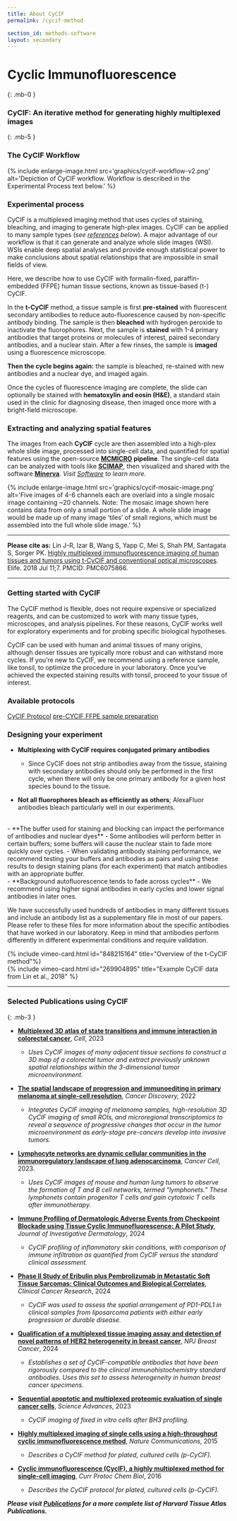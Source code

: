 ```yaml
---
title: About CyCIF
permalink: /cycif-method

section_id: methods-software
layout: secondary
---
```


# Cyclic Immunofluorescence
{: .mb-0 }
### CyCIF: An iterative method for generating highly multiplexed images
{: .mb-5 }
### The CyCIF Workflow
{% include enlarge-image.html src='graphics/cycif-workflow-v2.png' alt='Depiction of CyCIF workflow. Workflow is described in the Experimental Process text below.' %}

### Experimental process
CyCIF is a multiplexed imaging method that uses cycles of staining, bleaching, and imaging to generate high-plex images. CyCIF can be applied to many sample types (*see [references](#selected-publications-using-cycif) below*). A major advantage of our workflow is that it can generate and analyze whole slide images (WSI). WSIs enable deep spatial analyses and provide enough statistical power to make conclusions about spatial relationships that are impossible in small fields of view.

Here, we describe how to use CyCIF with formalin-fixed, paraffin-embedded (FFPE) human tissue sections, known as tissue-based (t-) CyCIF.

In the **t-CyCIF** method, a tissue sample is first **pre-stained** with fluorescent secondary antibodies to reduce auto-fluorescence caused by non-specific antibody binding. The sample is then **bleached** with hydrogen peroxide to inactivate the fluorophores. Next, the sample is **stained** with 1-4 primary antibodies that target proteins or molecules of interest, paired secondary antibodies, and a nuclear stain. After a few rinses, the sample is **imaged** using a fluorescence microscope.  

**Then the cycle begins again:** the sample is bleached, re-stained with new antibodies and a nuclear dye, and imaged again. 

Once the cycles of fluorescence imaging are complete, the slide can optionally be stained with **hematoxylin and eosin (H&E)**, a standard stain used in the clinic for diagnosing disease, then imaged once more with a bright-field microscope. 


### Extracting and analyzing spatial features
The images from each **CyCIF** cycle are then assembled into a high-plex whole slide image, processed into single-cell data, and quantified for spatial features using the open-source **[MCMICRO](https://www.mcmicro.org/) pipeline**. The single-cell data can be analyzed with tools like **[SCIMAP](https://www.scimap.xyz)**, then visualized and shared with the software **[Minerva](https://www.minerva.im)**. *Visit [Software](/software) to learn more.* 

{% include enlarge-image.html src='graphics/cycif-mosaic-image.png' alt='Five images of 4-6 channels each are overlaid into a single mosaic image containing ~20 channels. Note: The mosaic image shown here contains data from only a small portion of a slide. A whole slide image would be made up of many image ‘tiles’ of small regions, which must be assembled into the full whole slide image.' %}

---
**Please cite as:** Lin J-R, Izar B, Wang S, Yapp C, Mei S, Shah PM, Santagata S, Sorger PK. [Highly multiplexed immunofluorescence imaging of human tissues and tumors using t-CyCIF and conventional optical microscopes](https://doi.org/10.7554/elife.31657). Elife. 2018 Jul 11;7. PMCID: PMC6075866.

---

### Getting started with CyCIF
The CyCIF method is flexible, does not require expensive or specialized reagents, and can be customized to work with many tissue types, microscopes, and analysis pipelines. For these reasons, CyCIF works well for exploratory experiments and for probing specific biological hypotheses.  

CyCIF can be used with human and animal tissues of many origins, although denser tissues are typically more robust and can withstand more cycles. If you’re new to CyCIF, we recommend using a reference sample, like tonsil, to optimize the procedure in your laboratory. Once you’ve achieved the expected staining results with tonsil, proceed to your tissue of interest.  

### Available protocols
<a href="https://dx.doi.org/10.17504/protocols.io.5qpvorbndv4o/v2" class="arrow-button">CyCIF Protocol</a>
<a href="https://dx.doi.org/10.17504/protocols.io.bji2kkge" class="arrow-button">pre-CYCIF FFPE sample preparation</a>

### Designing your experiment
- **Multiplexing with CyCIF requires conjugated primary antibodies** 
  - Since CyCIF does not strip antibodies away from the tissue, staining with secondary antibodies should only be performed in the first cycle, when there will only be one primary antibody for a given host species bound to the tissue.  

-	**Not all fluorophores bleach as efficiently as others**; AlexaFluor antibodies bleach particularly well in our experiments.  
<br>
- **The buffer used for staining and blocking can impact the performance of antibodies and nuclear dyes**  
  - Some antibodies will perform better in certain buffers; some buffers will cause the nuclear stain to fade more quickly over cycles. 
  - When validating antibody staining performance, we recommend testing your buffers and antibodies as pairs and using these results to design staining plans (for each experiment) that match antibodies with an appropriate buffer. 
<br>
- **Background autofluorescence tends to fade across cycles**  
  - We recommend using higher signal antibodies in early cycles and lower signal antibodies in later ones.  

We have successfully used hundreds of antibodies in many different tissues and include an antibody list as a supplementary file in most of our papers. Please refer to these files for more information about the specific antibodies that have worked in our laboratory. Keep in mind that antibodies perform differently in different experimental conditions and require validation.

<div class="row mb-4">
  <div class="col-md-6 mb-4">
    {% include vimeo-card.html id="848215164" title="Overview of the t-CyCIF method"%}
  </div>
  <div class="col-md-6 mb-4">
    {% include vimeo-card.html id="269904895" title="Example CyCIF data from Lin et al., 2018" %}
  </div>
</div>

---

### Selected Publications using CyCIF  
{: .mb-3 }
- **[Multiplexed 3D atlas of state transitions and immune interaction in colorectal cancer](https://doi.org/10.1016/j.cell.2022.12.028)**,  *Cell*, 2023
  - *Uses CyCIF images of many adjacent tissue sections to construct a 3D map of a colorectal tumor and extract previously unknown spatial relationships within the 3-dimensional tumor microenvironment.*  

- **[The spatial landscape of progression and immunoediting in primary melanoma at single-cell resolution](https://doi.org/10.1158/2159-8290.CD-21-1357)**, *Cancer Discovery,* 2022 
  - *Integrates CyCIF imaging of melanoma samples, high-resolution 3D CyCIF imaging of small ROIs, and microregional transcriptomics to reveal a sequence of progressive changes that occur in the tumor microenvironment as early-stage pre-cancers develop into invasive tumors.* 

- **[Lymphocyte networks are dynamic cellular communities in the immunoregulatory landscape of lung adenocarcinoma](https://doi.org/10.1016/j.ccell.2023.03.015)**, *Cancer Cell*, 2023. 
  - *Uses CyCIF images of mouse and human lung tumors to observe the formation of T and B cell networks, termed “lymphonets.” These lymphonets contain progenitor T cells and gain cytotoxic T cells after immunotherapy.*

- **[Immune Profiling of Dermatologic Adverse Events from Checkpoint Blockade using Tissue Cyclic Immunofluorescence: A Pilot Study](https://doi.org/10.1016/j.jid.2024.01.024)**, *Journal of Investigative Dermatology*, 2024
  - *CyCIF profiling of inflammatory skin conditions, with comparison of immune infiltration as quantified from CyCIF versus the standard clinical assessment.*

- **[Phase II Study of Eribulin plus Pembrolizumab in Metastatic Soft Tissue Sarcomas: Clinical Outcomes and Biological Correlates](https://doi.org/10.1158/1078-0432.ccr-23-2250)**, *Clinical  Cancer Research*, 2024 
  - *CyCIF was used to assess the spatial arrangement of PD1-PDL1 in clinical samples from liposarcoma patients with either early progression or durable disease.*

- **[Qualification of a multiplexed tissue imaging assay and detection of novel patterns of HER2 heterogeneity in breast cancer](https://doi.org/10.1038/s41523-023-00605-3)**, *NPJ Breast Cancer*, 2024
  - *Establishes a set of CyCIF-compatible antibodies that have been rigorously compared to the clinical immunohistochemistry standard antibodies. Uses this set to assess heterogeneity in human breast cancer specimens.*

- **[Sequential apoptotic and multiplexed proteomic evaluation of single cancer cells](https://doi.org/10.1126/sciadv.adg4128)**, *Science Advances*, 2023 
  - *CyCIF imaging of fixed *in vitro* cells after BH3 profiling.*

- **[Highly multiplexed imaging of single cells using a high-throughput cyclic immunofluorescence method](https://doi.org/10.1038/ncomms9390)**, *Nature Communications*, 2015 
  - *Describes a CyCIF method for plated, cultured cells (p-CyCIF).* 

- **[Cyclic immunofluorescence (CycIF), a highly multiplexed method for single-cell imaging](https://doi.org/10.1002/cpch.14)**, *Curr Protoc Chem Biol*, 2016 
  - *Describes the CyCIF protocol for plated, cultured cells (p-CyCIF).* 

_**Please visit [Publications](/publications/) for a more complete list of Harvard Tissue Atlas Publications.**_


